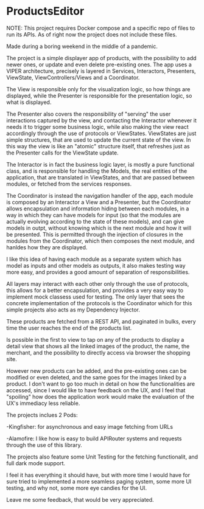 # ProductsEditor

NOTE:
This project requires Docker compose and a specific repo of files to run its APIs.
As of right now the project does not include these files.

Made during a boring weekend in the middle of a pandemic.

The project is a simple displayer app of products, with the possibility to add newer ones, or update and even delete pre-existing ones.
The app uses a VIPER architecture, precisely is layered in Services, Interactors, Presenters, ViewState, ViewControllers/Views and a Coordinator.

The View is responsible only for the visualization logic, so how things are displayed, while the Presenter is responsible for the presentation logic, so what is displayed.

The Presenter also covers the responsibility of "serving" the user interactions captured by the view, and contacting the Interactor whenever it needs it to trigger some business logic, while also making the view react accordingly through the use of protocols or ViewStates.
ViewStates are just simple structures, that are used to update the current state of the view. In this way the view is like an "atomic" structure itself, that refreshes just as the Presenter calls for the ViewState update.

The Interactor is in fact the business logic layer, is mostly a pure functional class, and is responsible for handling the Models, the real entities of the application, that are translated in ViewStates, and that are passed between modules, or fetched from the services responses.

The Coordinator is instead the navigation handler of the app, each module is composed by an Interactor a View and a Presenter, but the Coordinator allows encapsulation and information hiding between each modules, in a way in which they can have models for input (so that the modules are actually evolving according to the state of these models), and can give models in outpt, without knowing which is the next module and how it will be presented.
This is permitted through the injection of closures in the modules from the Coordinator, which then composes the next module, and hanldes how they are displayed.

I like this idea of having each module as a separate system which has model as inputs and other models as outputs, it also makes testing way more easy, and provides a good amount of separation of responsibilities.

All layers may interact with each other only through the use of protocols, this allows for a better encapsulation, and provides a very easy way to implement mock classess used for testing.
The only layer that sees the concrete implementation of the protocols is the Coordinator which for this simple projects also acts as my Dependency Injector.

These products are fetched from a REST API, and paginated in bulks, every time the user reaches the end of the products list.

Is possible in the first to view to tap on any of the products to display a detail view that shows all the linked images of the product, the name, the merchant, and the possibility to directly access via browser the shopping site.

However new products can be added, and the pre-existing ones can be modified or even deleted, and the same goes for the images linked by a product.
I don't want to go too much in detail on how the functionalities are accessed, since I would like to have feedback on the UX, and I feel that "spoiling" how does the application work would make the evaluation of the UX's immediacy less reliable.

The projects inclues 2 Pods:

-Kingfisher: for asynchronous and easy image fetching from URLs

-Alamofire: I like how is easy to build APIRouter systems and requests through the use of this library.

The projects also feature some Unit Testing for the fetching functionalit, and full dark mode support.

I feel it has everything it should have, but with more time I would have for sure tried to implemented a more seamless paging system, some more UI testing, and why not, some more eye candies for the UI.

Leave me some feedback, that would be very appreciated.
